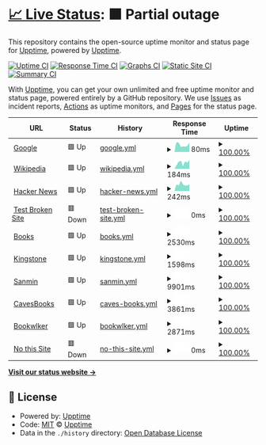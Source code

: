 # [📈 Live Status](https://demo.upptime.js.org): <!--live status--> **🟧 Partial outage**

This repository contains the open-source uptime monitor and status page for [Upptime](https://upptime.js.org), powered by [Upptime](https://github.com/upptime/upptime).

[![Uptime CI](https://github.com/upptime/upptime/workflows/Uptime%20CI/badge.svg)](https://github.com/upptime/upptime/actions?query=workflow%3A%22Uptime+CI%22)
[![Response Time CI](https://github.com/upptime/upptime/workflows/Response%20Time%20CI/badge.svg)](https://github.com/upptime/upptime/actions?query=workflow%3A%22Response+Time+CI%22)
[![Graphs CI](https://github.com/upptime/upptime/workflows/Graphs%20CI/badge.svg)](https://github.com/upptime/upptime/actions?query=workflow%3A%22Graphs+CI%22)
[![Static Site CI](https://github.com/upptime/upptime/workflows/Static%20Site%20CI/badge.svg)](https://github.com/upptime/upptime/actions?query=workflow%3A%22Static+Site+CI%22)
[![Summary CI](https://github.com/upptime/upptime/workflows/Summary%20CI/badge.svg)](https://github.com/upptime/upptime/actions?query=workflow%3A%22Summary+CI%22)

With [Upptime](https://upptime.js.org), you can get your own unlimited and free uptime monitor and status page, powered entirely by a GitHub repository. We use [Issues](https://github.com/upptime/upptime/issues) as incident reports, [Actions](https://github.com/upptime/upptime/actions) as uptime monitors, and [Pages](https://demo.upptime.js.org) for the status page.

<!--start: status pages-->
<!-- This summary is generated by Upptime (https://github.com/upptime/upptime) -->
<!-- Do not edit this manually, your changes will be overwritten -->
<!-- prettier-ignore -->
| URL | Status | History | Response Time | Uptime |
| --- | ------ | ------- | ------------- | ------ |
| <img alt="" src="https://favicons.githubusercontent.com/www.google.com" height="13"> [Google](https://www.google.com) | 🟩 Up | [google.yml](https://github.com/salomelai/Upptime/commits/HEAD/history/google.yml) | <details><summary><img alt="Response time graph" src="./graphs/google/response-time-week.png" height="20"> 80ms</summary><br><a href="https://demo.upptime.js.org/history/google"><img alt="Response time 75" src="https://img.shields.io/endpoint?url=https%3A%2F%2Fraw.githubusercontent.com%2Fsalomelai%2FUpptime%2FHEAD%2Fapi%2Fgoogle%2Fresponse-time.json"></a><br><a href="https://demo.upptime.js.org/history/google"><img alt="24-hour response time 69" src="https://img.shields.io/endpoint?url=https%3A%2F%2Fraw.githubusercontent.com%2Fsalomelai%2FUpptime%2FHEAD%2Fapi%2Fgoogle%2Fresponse-time-day.json"></a><br><a href="https://demo.upptime.js.org/history/google"><img alt="7-day response time 80" src="https://img.shields.io/endpoint?url=https%3A%2F%2Fraw.githubusercontent.com%2Fsalomelai%2FUpptime%2FHEAD%2Fapi%2Fgoogle%2Fresponse-time-week.json"></a><br><a href="https://demo.upptime.js.org/history/google"><img alt="30-day response time 75" src="https://img.shields.io/endpoint?url=https%3A%2F%2Fraw.githubusercontent.com%2Fsalomelai%2FUpptime%2FHEAD%2Fapi%2Fgoogle%2Fresponse-time-month.json"></a><br><a href="https://demo.upptime.js.org/history/google"><img alt="1-year response time 75" src="https://img.shields.io/endpoint?url=https%3A%2F%2Fraw.githubusercontent.com%2Fsalomelai%2FUpptime%2FHEAD%2Fapi%2Fgoogle%2Fresponse-time-year.json"></a></details> | <details><summary><a href="https://demo.upptime.js.org/history/google">100.00%</a></summary><a href="https://demo.upptime.js.org/history/google"><img alt="All-time uptime 100.00%" src="https://img.shields.io/endpoint?url=https%3A%2F%2Fraw.githubusercontent.com%2Fsalomelai%2FUpptime%2FHEAD%2Fapi%2Fgoogle%2Fuptime.json"></a><br><a href="https://demo.upptime.js.org/history/google"><img alt="24-hour uptime 100.00%" src="https://img.shields.io/endpoint?url=https%3A%2F%2Fraw.githubusercontent.com%2Fsalomelai%2FUpptime%2FHEAD%2Fapi%2Fgoogle%2Fuptime-day.json"></a><br><a href="https://demo.upptime.js.org/history/google"><img alt="7-day uptime 100.00%" src="https://img.shields.io/endpoint?url=https%3A%2F%2Fraw.githubusercontent.com%2Fsalomelai%2FUpptime%2FHEAD%2Fapi%2Fgoogle%2Fuptime-week.json"></a><br><a href="https://demo.upptime.js.org/history/google"><img alt="30-day uptime 100.00%" src="https://img.shields.io/endpoint?url=https%3A%2F%2Fraw.githubusercontent.com%2Fsalomelai%2FUpptime%2FHEAD%2Fapi%2Fgoogle%2Fuptime-month.json"></a><br><a href="https://demo.upptime.js.org/history/google"><img alt="1-year uptime 100.00%" src="https://img.shields.io/endpoint?url=https%3A%2F%2Fraw.githubusercontent.com%2Fsalomelai%2FUpptime%2FHEAD%2Fapi%2Fgoogle%2Fuptime-year.json"></a></details>
| <img alt="" src="https://favicons.githubusercontent.com/en.wikipedia.org" height="13"> [Wikipedia](https://en.wikipedia.org) | 🟩 Up | [wikipedia.yml](https://github.com/salomelai/Upptime/commits/HEAD/history/wikipedia.yml) | <details><summary><img alt="Response time graph" src="./graphs/wikipedia/response-time-week.png" height="20"> 184ms</summary><br><a href="https://demo.upptime.js.org/history/wikipedia"><img alt="Response time 206" src="https://img.shields.io/endpoint?url=https%3A%2F%2Fraw.githubusercontent.com%2Fsalomelai%2FUpptime%2FHEAD%2Fapi%2Fwikipedia%2Fresponse-time.json"></a><br><a href="https://demo.upptime.js.org/history/wikipedia"><img alt="24-hour response time 260" src="https://img.shields.io/endpoint?url=https%3A%2F%2Fraw.githubusercontent.com%2Fsalomelai%2FUpptime%2FHEAD%2Fapi%2Fwikipedia%2Fresponse-time-day.json"></a><br><a href="https://demo.upptime.js.org/history/wikipedia"><img alt="7-day response time 184" src="https://img.shields.io/endpoint?url=https%3A%2F%2Fraw.githubusercontent.com%2Fsalomelai%2FUpptime%2FHEAD%2Fapi%2Fwikipedia%2Fresponse-time-week.json"></a><br><a href="https://demo.upptime.js.org/history/wikipedia"><img alt="30-day response time 206" src="https://img.shields.io/endpoint?url=https%3A%2F%2Fraw.githubusercontent.com%2Fsalomelai%2FUpptime%2FHEAD%2Fapi%2Fwikipedia%2Fresponse-time-month.json"></a><br><a href="https://demo.upptime.js.org/history/wikipedia"><img alt="1-year response time 206" src="https://img.shields.io/endpoint?url=https%3A%2F%2Fraw.githubusercontent.com%2Fsalomelai%2FUpptime%2FHEAD%2Fapi%2Fwikipedia%2Fresponse-time-year.json"></a></details> | <details><summary><a href="https://demo.upptime.js.org/history/wikipedia">100.00%</a></summary><a href="https://demo.upptime.js.org/history/wikipedia"><img alt="All-time uptime 100.00%" src="https://img.shields.io/endpoint?url=https%3A%2F%2Fraw.githubusercontent.com%2Fsalomelai%2FUpptime%2FHEAD%2Fapi%2Fwikipedia%2Fuptime.json"></a><br><a href="https://demo.upptime.js.org/history/wikipedia"><img alt="24-hour uptime 100.00%" src="https://img.shields.io/endpoint?url=https%3A%2F%2Fraw.githubusercontent.com%2Fsalomelai%2FUpptime%2FHEAD%2Fapi%2Fwikipedia%2Fuptime-day.json"></a><br><a href="https://demo.upptime.js.org/history/wikipedia"><img alt="7-day uptime 100.00%" src="https://img.shields.io/endpoint?url=https%3A%2F%2Fraw.githubusercontent.com%2Fsalomelai%2FUpptime%2FHEAD%2Fapi%2Fwikipedia%2Fuptime-week.json"></a><br><a href="https://demo.upptime.js.org/history/wikipedia"><img alt="30-day uptime 100.00%" src="https://img.shields.io/endpoint?url=https%3A%2F%2Fraw.githubusercontent.com%2Fsalomelai%2FUpptime%2FHEAD%2Fapi%2Fwikipedia%2Fuptime-month.json"></a><br><a href="https://demo.upptime.js.org/history/wikipedia"><img alt="1-year uptime 100.00%" src="https://img.shields.io/endpoint?url=https%3A%2F%2Fraw.githubusercontent.com%2Fsalomelai%2FUpptime%2FHEAD%2Fapi%2Fwikipedia%2Fuptime-year.json"></a></details>
| <img alt="" src="https://favicons.githubusercontent.com/news.ycombinator.com" height="13"> [Hacker News](https://news.ycombinator.com) | 🟩 Up | [hacker-news.yml](https://github.com/salomelai/Upptime/commits/HEAD/history/hacker-news.yml) | <details><summary><img alt="Response time graph" src="./graphs/hacker-news/response-time-week.png" height="20"> 242ms</summary><br><a href="https://demo.upptime.js.org/history/hacker-news"><img alt="Response time 263" src="https://img.shields.io/endpoint?url=https%3A%2F%2Fraw.githubusercontent.com%2Fsalomelai%2FUpptime%2FHEAD%2Fapi%2Fhacker-news%2Fresponse-time.json"></a><br><a href="https://demo.upptime.js.org/history/hacker-news"><img alt="24-hour response time 352" src="https://img.shields.io/endpoint?url=https%3A%2F%2Fraw.githubusercontent.com%2Fsalomelai%2FUpptime%2FHEAD%2Fapi%2Fhacker-news%2Fresponse-time-day.json"></a><br><a href="https://demo.upptime.js.org/history/hacker-news"><img alt="7-day response time 242" src="https://img.shields.io/endpoint?url=https%3A%2F%2Fraw.githubusercontent.com%2Fsalomelai%2FUpptime%2FHEAD%2Fapi%2Fhacker-news%2Fresponse-time-week.json"></a><br><a href="https://demo.upptime.js.org/history/hacker-news"><img alt="30-day response time 263" src="https://img.shields.io/endpoint?url=https%3A%2F%2Fraw.githubusercontent.com%2Fsalomelai%2FUpptime%2FHEAD%2Fapi%2Fhacker-news%2Fresponse-time-month.json"></a><br><a href="https://demo.upptime.js.org/history/hacker-news"><img alt="1-year response time 263" src="https://img.shields.io/endpoint?url=https%3A%2F%2Fraw.githubusercontent.com%2Fsalomelai%2FUpptime%2FHEAD%2Fapi%2Fhacker-news%2Fresponse-time-year.json"></a></details> | <details><summary><a href="https://demo.upptime.js.org/history/hacker-news">100.00%</a></summary><a href="https://demo.upptime.js.org/history/hacker-news"><img alt="All-time uptime 100.00%" src="https://img.shields.io/endpoint?url=https%3A%2F%2Fraw.githubusercontent.com%2Fsalomelai%2FUpptime%2FHEAD%2Fapi%2Fhacker-news%2Fuptime.json"></a><br><a href="https://demo.upptime.js.org/history/hacker-news"><img alt="24-hour uptime 100.00%" src="https://img.shields.io/endpoint?url=https%3A%2F%2Fraw.githubusercontent.com%2Fsalomelai%2FUpptime%2FHEAD%2Fapi%2Fhacker-news%2Fuptime-day.json"></a><br><a href="https://demo.upptime.js.org/history/hacker-news"><img alt="7-day uptime 100.00%" src="https://img.shields.io/endpoint?url=https%3A%2F%2Fraw.githubusercontent.com%2Fsalomelai%2FUpptime%2FHEAD%2Fapi%2Fhacker-news%2Fuptime-week.json"></a><br><a href="https://demo.upptime.js.org/history/hacker-news"><img alt="30-day uptime 100.00%" src="https://img.shields.io/endpoint?url=https%3A%2F%2Fraw.githubusercontent.com%2Fsalomelai%2FUpptime%2FHEAD%2Fapi%2Fhacker-news%2Fuptime-month.json"></a><br><a href="https://demo.upptime.js.org/history/hacker-news"><img alt="1-year uptime 100.00%" src="https://img.shields.io/endpoint?url=https%3A%2F%2Fraw.githubusercontent.com%2Fsalomelai%2FUpptime%2FHEAD%2Fapi%2Fhacker-news%2Fuptime-year.json"></a></details>
| <img alt="" src="https://favicons.githubusercontent.com/thissitedoesnotexist.koj.co" height="13"> [Test Broken Site](https://thissitedoesnotexist.koj.co) | 🟥 Down | [test-broken-site.yml](https://github.com/salomelai/Upptime/commits/HEAD/history/test-broken-site.yml) | <details><summary><img alt="Response time graph" src="./graphs/test-broken-site/response-time-week.png" height="20"> 0ms</summary><br><a href="https://demo.upptime.js.org/history/test-broken-site"><img alt="Response time 0" src="https://img.shields.io/endpoint?url=https%3A%2F%2Fraw.githubusercontent.com%2Fsalomelai%2FUpptime%2FHEAD%2Fapi%2Ftest-broken-site%2Fresponse-time.json"></a><br><a href="https://demo.upptime.js.org/history/test-broken-site"><img alt="24-hour response time 0" src="https://img.shields.io/endpoint?url=https%3A%2F%2Fraw.githubusercontent.com%2Fsalomelai%2FUpptime%2FHEAD%2Fapi%2Ftest-broken-site%2Fresponse-time-day.json"></a><br><a href="https://demo.upptime.js.org/history/test-broken-site"><img alt="7-day response time 0" src="https://img.shields.io/endpoint?url=https%3A%2F%2Fraw.githubusercontent.com%2Fsalomelai%2FUpptime%2FHEAD%2Fapi%2Ftest-broken-site%2Fresponse-time-week.json"></a><br><a href="https://demo.upptime.js.org/history/test-broken-site"><img alt="30-day response time 0" src="https://img.shields.io/endpoint?url=https%3A%2F%2Fraw.githubusercontent.com%2Fsalomelai%2FUpptime%2FHEAD%2Fapi%2Ftest-broken-site%2Fresponse-time-month.json"></a><br><a href="https://demo.upptime.js.org/history/test-broken-site"><img alt="1-year response time 0" src="https://img.shields.io/endpoint?url=https%3A%2F%2Fraw.githubusercontent.com%2Fsalomelai%2FUpptime%2FHEAD%2Fapi%2Ftest-broken-site%2Fresponse-time-year.json"></a></details> | <details><summary><a href="https://demo.upptime.js.org/history/test-broken-site">100.00%</a></summary><a href="https://demo.upptime.js.org/history/test-broken-site"><img alt="All-time uptime 100.00%" src="https://img.shields.io/endpoint?url=https%3A%2F%2Fraw.githubusercontent.com%2Fsalomelai%2FUpptime%2FHEAD%2Fapi%2Ftest-broken-site%2Fuptime.json"></a><br><a href="https://demo.upptime.js.org/history/test-broken-site"><img alt="24-hour uptime 100.00%" src="https://img.shields.io/endpoint?url=https%3A%2F%2Fraw.githubusercontent.com%2Fsalomelai%2FUpptime%2FHEAD%2Fapi%2Ftest-broken-site%2Fuptime-day.json"></a><br><a href="https://demo.upptime.js.org/history/test-broken-site"><img alt="7-day uptime 100.00%" src="https://img.shields.io/endpoint?url=https%3A%2F%2Fraw.githubusercontent.com%2Fsalomelai%2FUpptime%2FHEAD%2Fapi%2Ftest-broken-site%2Fuptime-week.json"></a><br><a href="https://demo.upptime.js.org/history/test-broken-site"><img alt="30-day uptime 100.00%" src="https://img.shields.io/endpoint?url=https%3A%2F%2Fraw.githubusercontent.com%2Fsalomelai%2FUpptime%2FHEAD%2Fapi%2Ftest-broken-site%2Fuptime-month.json"></a><br><a href="https://demo.upptime.js.org/history/test-broken-site"><img alt="1-year uptime 100.00%" src="https://img.shields.io/endpoint?url=https%3A%2F%2Fraw.githubusercontent.com%2Fsalomelai%2FUpptime%2FHEAD%2Fapi%2Ftest-broken-site%2Fuptime-year.json"></a></details>
| <img alt="" src="https://favicons.githubusercontent.com/www.books.com.tw" height="13"> [Books](https://www.books.com.tw/) | 🟩 Up | [books.yml](https://github.com/salomelai/Upptime/commits/HEAD/history/books.yml) | <details><summary><img alt="Response time graph" src="./graphs/books/response-time-week.png" height="20"> 2530ms</summary><br><a href="https://demo.upptime.js.org/history/books"><img alt="Response time 2878" src="https://img.shields.io/endpoint?url=https%3A%2F%2Fraw.githubusercontent.com%2Fsalomelai%2FUpptime%2FHEAD%2Fapi%2Fbooks%2Fresponse-time.json"></a><br><a href="https://demo.upptime.js.org/history/books"><img alt="24-hour response time 2528" src="https://img.shields.io/endpoint?url=https%3A%2F%2Fraw.githubusercontent.com%2Fsalomelai%2FUpptime%2FHEAD%2Fapi%2Fbooks%2Fresponse-time-day.json"></a><br><a href="https://demo.upptime.js.org/history/books"><img alt="7-day response time 2530" src="https://img.shields.io/endpoint?url=https%3A%2F%2Fraw.githubusercontent.com%2Fsalomelai%2FUpptime%2FHEAD%2Fapi%2Fbooks%2Fresponse-time-week.json"></a><br><a href="https://demo.upptime.js.org/history/books"><img alt="30-day response time 2878" src="https://img.shields.io/endpoint?url=https%3A%2F%2Fraw.githubusercontent.com%2Fsalomelai%2FUpptime%2FHEAD%2Fapi%2Fbooks%2Fresponse-time-month.json"></a><br><a href="https://demo.upptime.js.org/history/books"><img alt="1-year response time 2878" src="https://img.shields.io/endpoint?url=https%3A%2F%2Fraw.githubusercontent.com%2Fsalomelai%2FUpptime%2FHEAD%2Fapi%2Fbooks%2Fresponse-time-year.json"></a></details> | <details><summary><a href="https://demo.upptime.js.org/history/books">100.00%</a></summary><a href="https://demo.upptime.js.org/history/books"><img alt="All-time uptime 100.00%" src="https://img.shields.io/endpoint?url=https%3A%2F%2Fraw.githubusercontent.com%2Fsalomelai%2FUpptime%2FHEAD%2Fapi%2Fbooks%2Fuptime.json"></a><br><a href="https://demo.upptime.js.org/history/books"><img alt="24-hour uptime 100.00%" src="https://img.shields.io/endpoint?url=https%3A%2F%2Fraw.githubusercontent.com%2Fsalomelai%2FUpptime%2FHEAD%2Fapi%2Fbooks%2Fuptime-day.json"></a><br><a href="https://demo.upptime.js.org/history/books"><img alt="7-day uptime 100.00%" src="https://img.shields.io/endpoint?url=https%3A%2F%2Fraw.githubusercontent.com%2Fsalomelai%2FUpptime%2FHEAD%2Fapi%2Fbooks%2Fuptime-week.json"></a><br><a href="https://demo.upptime.js.org/history/books"><img alt="30-day uptime 100.00%" src="https://img.shields.io/endpoint?url=https%3A%2F%2Fraw.githubusercontent.com%2Fsalomelai%2FUpptime%2FHEAD%2Fapi%2Fbooks%2Fuptime-month.json"></a><br><a href="https://demo.upptime.js.org/history/books"><img alt="1-year uptime 100.00%" src="https://img.shields.io/endpoint?url=https%3A%2F%2Fraw.githubusercontent.com%2Fsalomelai%2FUpptime%2FHEAD%2Fapi%2Fbooks%2Fuptime-year.json"></a></details>
| <img alt="" src="https://favicons.githubusercontent.com/www.kingstone.com.tw" height="13"> [Kingstone](https://www.kingstone.com.tw/) | 🟩 Up | [kingstone.yml](https://github.com/salomelai/Upptime/commits/HEAD/history/kingstone.yml) | <details><summary><img alt="Response time graph" src="./graphs/kingstone/response-time-week.png" height="20"> 1598ms</summary><br><a href="https://demo.upptime.js.org/history/kingstone"><img alt="Response time 1629" src="https://img.shields.io/endpoint?url=https%3A%2F%2Fraw.githubusercontent.com%2Fsalomelai%2FUpptime%2FHEAD%2Fapi%2Fkingstone%2Fresponse-time.json"></a><br><a href="https://demo.upptime.js.org/history/kingstone"><img alt="24-hour response time 1691" src="https://img.shields.io/endpoint?url=https%3A%2F%2Fraw.githubusercontent.com%2Fsalomelai%2FUpptime%2FHEAD%2Fapi%2Fkingstone%2Fresponse-time-day.json"></a><br><a href="https://demo.upptime.js.org/history/kingstone"><img alt="7-day response time 1598" src="https://img.shields.io/endpoint?url=https%3A%2F%2Fraw.githubusercontent.com%2Fsalomelai%2FUpptime%2FHEAD%2Fapi%2Fkingstone%2Fresponse-time-week.json"></a><br><a href="https://demo.upptime.js.org/history/kingstone"><img alt="30-day response time 1629" src="https://img.shields.io/endpoint?url=https%3A%2F%2Fraw.githubusercontent.com%2Fsalomelai%2FUpptime%2FHEAD%2Fapi%2Fkingstone%2Fresponse-time-month.json"></a><br><a href="https://demo.upptime.js.org/history/kingstone"><img alt="1-year response time 1629" src="https://img.shields.io/endpoint?url=https%3A%2F%2Fraw.githubusercontent.com%2Fsalomelai%2FUpptime%2FHEAD%2Fapi%2Fkingstone%2Fresponse-time-year.json"></a></details> | <details><summary><a href="https://demo.upptime.js.org/history/kingstone">100.00%</a></summary><a href="https://demo.upptime.js.org/history/kingstone"><img alt="All-time uptime 100.00%" src="https://img.shields.io/endpoint?url=https%3A%2F%2Fraw.githubusercontent.com%2Fsalomelai%2FUpptime%2FHEAD%2Fapi%2Fkingstone%2Fuptime.json"></a><br><a href="https://demo.upptime.js.org/history/kingstone"><img alt="24-hour uptime 100.00%" src="https://img.shields.io/endpoint?url=https%3A%2F%2Fraw.githubusercontent.com%2Fsalomelai%2FUpptime%2FHEAD%2Fapi%2Fkingstone%2Fuptime-day.json"></a><br><a href="https://demo.upptime.js.org/history/kingstone"><img alt="7-day uptime 100.00%" src="https://img.shields.io/endpoint?url=https%3A%2F%2Fraw.githubusercontent.com%2Fsalomelai%2FUpptime%2FHEAD%2Fapi%2Fkingstone%2Fuptime-week.json"></a><br><a href="https://demo.upptime.js.org/history/kingstone"><img alt="30-day uptime 100.00%" src="https://img.shields.io/endpoint?url=https%3A%2F%2Fraw.githubusercontent.com%2Fsalomelai%2FUpptime%2FHEAD%2Fapi%2Fkingstone%2Fuptime-month.json"></a><br><a href="https://demo.upptime.js.org/history/kingstone"><img alt="1-year uptime 100.00%" src="https://img.shields.io/endpoint?url=https%3A%2F%2Fraw.githubusercontent.com%2Fsalomelai%2FUpptime%2FHEAD%2Fapi%2Fkingstone%2Fuptime-year.json"></a></details>
| <img alt="" src="https://favicons.githubusercontent.com/www.sanmin.com.tw" height="13"> [Sanmin](https://www.sanmin.com.tw/) | 🟩 Up | [sanmin.yml](https://github.com/salomelai/Upptime/commits/HEAD/history/sanmin.yml) | <details><summary><img alt="Response time graph" src="./graphs/sanmin/response-time-week.png" height="20"> 9901ms</summary><br><a href="https://demo.upptime.js.org/history/sanmin"><img alt="Response time 10827" src="https://img.shields.io/endpoint?url=https%3A%2F%2Fraw.githubusercontent.com%2Fsalomelai%2FUpptime%2FHEAD%2Fapi%2Fsanmin%2Fresponse-time.json"></a><br><a href="https://demo.upptime.js.org/history/sanmin"><img alt="24-hour response time 7652" src="https://img.shields.io/endpoint?url=https%3A%2F%2Fraw.githubusercontent.com%2Fsalomelai%2FUpptime%2FHEAD%2Fapi%2Fsanmin%2Fresponse-time-day.json"></a><br><a href="https://demo.upptime.js.org/history/sanmin"><img alt="7-day response time 9901" src="https://img.shields.io/endpoint?url=https%3A%2F%2Fraw.githubusercontent.com%2Fsalomelai%2FUpptime%2FHEAD%2Fapi%2Fsanmin%2Fresponse-time-week.json"></a><br><a href="https://demo.upptime.js.org/history/sanmin"><img alt="30-day response time 10827" src="https://img.shields.io/endpoint?url=https%3A%2F%2Fraw.githubusercontent.com%2Fsalomelai%2FUpptime%2FHEAD%2Fapi%2Fsanmin%2Fresponse-time-month.json"></a><br><a href="https://demo.upptime.js.org/history/sanmin"><img alt="1-year response time 10827" src="https://img.shields.io/endpoint?url=https%3A%2F%2Fraw.githubusercontent.com%2Fsalomelai%2FUpptime%2FHEAD%2Fapi%2Fsanmin%2Fresponse-time-year.json"></a></details> | <details><summary><a href="https://demo.upptime.js.org/history/sanmin">100.00%</a></summary><a href="https://demo.upptime.js.org/history/sanmin"><img alt="All-time uptime 100.00%" src="https://img.shields.io/endpoint?url=https%3A%2F%2Fraw.githubusercontent.com%2Fsalomelai%2FUpptime%2FHEAD%2Fapi%2Fsanmin%2Fuptime.json"></a><br><a href="https://demo.upptime.js.org/history/sanmin"><img alt="24-hour uptime 100.00%" src="https://img.shields.io/endpoint?url=https%3A%2F%2Fraw.githubusercontent.com%2Fsalomelai%2FUpptime%2FHEAD%2Fapi%2Fsanmin%2Fuptime-day.json"></a><br><a href="https://demo.upptime.js.org/history/sanmin"><img alt="7-day uptime 100.00%" src="https://img.shields.io/endpoint?url=https%3A%2F%2Fraw.githubusercontent.com%2Fsalomelai%2FUpptime%2FHEAD%2Fapi%2Fsanmin%2Fuptime-week.json"></a><br><a href="https://demo.upptime.js.org/history/sanmin"><img alt="30-day uptime 100.00%" src="https://img.shields.io/endpoint?url=https%3A%2F%2Fraw.githubusercontent.com%2Fsalomelai%2FUpptime%2FHEAD%2Fapi%2Fsanmin%2Fuptime-month.json"></a><br><a href="https://demo.upptime.js.org/history/sanmin"><img alt="1-year uptime 100.00%" src="https://img.shields.io/endpoint?url=https%3A%2F%2Fraw.githubusercontent.com%2Fsalomelai%2FUpptime%2FHEAD%2Fapi%2Fsanmin%2Fuptime-year.json"></a></details>
| <img alt="" src="https://favicons.githubusercontent.com/www.cavesbooks.com.tw" height="13"> [CavesBooks](https://www.cavesbooks.com.tw/EC/) | 🟩 Up | [caves-books.yml](https://github.com/salomelai/Upptime/commits/HEAD/history/caves-books.yml) | <details><summary><img alt="Response time graph" src="./graphs/caves-books/response-time-week.png" height="20"> 3861ms</summary><br><a href="https://demo.upptime.js.org/history/caves-books"><img alt="Response time 3980" src="https://img.shields.io/endpoint?url=https%3A%2F%2Fraw.githubusercontent.com%2Fsalomelai%2FUpptime%2FHEAD%2Fapi%2Fcaves-books%2Fresponse-time.json"></a><br><a href="https://demo.upptime.js.org/history/caves-books"><img alt="24-hour response time 4344" src="https://img.shields.io/endpoint?url=https%3A%2F%2Fraw.githubusercontent.com%2Fsalomelai%2FUpptime%2FHEAD%2Fapi%2Fcaves-books%2Fresponse-time-day.json"></a><br><a href="https://demo.upptime.js.org/history/caves-books"><img alt="7-day response time 3861" src="https://img.shields.io/endpoint?url=https%3A%2F%2Fraw.githubusercontent.com%2Fsalomelai%2FUpptime%2FHEAD%2Fapi%2Fcaves-books%2Fresponse-time-week.json"></a><br><a href="https://demo.upptime.js.org/history/caves-books"><img alt="30-day response time 3980" src="https://img.shields.io/endpoint?url=https%3A%2F%2Fraw.githubusercontent.com%2Fsalomelai%2FUpptime%2FHEAD%2Fapi%2Fcaves-books%2Fresponse-time-month.json"></a><br><a href="https://demo.upptime.js.org/history/caves-books"><img alt="1-year response time 3980" src="https://img.shields.io/endpoint?url=https%3A%2F%2Fraw.githubusercontent.com%2Fsalomelai%2FUpptime%2FHEAD%2Fapi%2Fcaves-books%2Fresponse-time-year.json"></a></details> | <details><summary><a href="https://demo.upptime.js.org/history/caves-books">100.00%</a></summary><a href="https://demo.upptime.js.org/history/caves-books"><img alt="All-time uptime 100.00%" src="https://img.shields.io/endpoint?url=https%3A%2F%2Fraw.githubusercontent.com%2Fsalomelai%2FUpptime%2FHEAD%2Fapi%2Fcaves-books%2Fuptime.json"></a><br><a href="https://demo.upptime.js.org/history/caves-books"><img alt="24-hour uptime 100.00%" src="https://img.shields.io/endpoint?url=https%3A%2F%2Fraw.githubusercontent.com%2Fsalomelai%2FUpptime%2FHEAD%2Fapi%2Fcaves-books%2Fuptime-day.json"></a><br><a href="https://demo.upptime.js.org/history/caves-books"><img alt="7-day uptime 100.00%" src="https://img.shields.io/endpoint?url=https%3A%2F%2Fraw.githubusercontent.com%2Fsalomelai%2FUpptime%2FHEAD%2Fapi%2Fcaves-books%2Fuptime-week.json"></a><br><a href="https://demo.upptime.js.org/history/caves-books"><img alt="30-day uptime 100.00%" src="https://img.shields.io/endpoint?url=https%3A%2F%2Fraw.githubusercontent.com%2Fsalomelai%2FUpptime%2FHEAD%2Fapi%2Fcaves-books%2Fuptime-month.json"></a><br><a href="https://demo.upptime.js.org/history/caves-books"><img alt="1-year uptime 100.00%" src="https://img.shields.io/endpoint?url=https%3A%2F%2Fraw.githubusercontent.com%2Fsalomelai%2FUpptime%2FHEAD%2Fapi%2Fcaves-books%2Fuptime-year.json"></a></details>
| <img alt="" src="https://favicons.githubusercontent.com/www.bookwalker.com.tw" height="13"> [Bookwlker](https://www.bookwalker.com.tw/) | 🟩 Up | [bookwlker.yml](https://github.com/salomelai/Upptime/commits/HEAD/history/bookwlker.yml) | <details><summary><img alt="Response time graph" src="./graphs/bookwlker/response-time-week.png" height="20"> 2871ms</summary><br><a href="https://demo.upptime.js.org/history/bookwlker"><img alt="Response time 2725" src="https://img.shields.io/endpoint?url=https%3A%2F%2Fraw.githubusercontent.com%2Fsalomelai%2FUpptime%2FHEAD%2Fapi%2Fbookwlker%2Fresponse-time.json"></a><br><a href="https://demo.upptime.js.org/history/bookwlker"><img alt="24-hour response time 2973" src="https://img.shields.io/endpoint?url=https%3A%2F%2Fraw.githubusercontent.com%2Fsalomelai%2FUpptime%2FHEAD%2Fapi%2Fbookwlker%2Fresponse-time-day.json"></a><br><a href="https://demo.upptime.js.org/history/bookwlker"><img alt="7-day response time 2871" src="https://img.shields.io/endpoint?url=https%3A%2F%2Fraw.githubusercontent.com%2Fsalomelai%2FUpptime%2FHEAD%2Fapi%2Fbookwlker%2Fresponse-time-week.json"></a><br><a href="https://demo.upptime.js.org/history/bookwlker"><img alt="30-day response time 2725" src="https://img.shields.io/endpoint?url=https%3A%2F%2Fraw.githubusercontent.com%2Fsalomelai%2FUpptime%2FHEAD%2Fapi%2Fbookwlker%2Fresponse-time-month.json"></a><br><a href="https://demo.upptime.js.org/history/bookwlker"><img alt="1-year response time 2725" src="https://img.shields.io/endpoint?url=https%3A%2F%2Fraw.githubusercontent.com%2Fsalomelai%2FUpptime%2FHEAD%2Fapi%2Fbookwlker%2Fresponse-time-year.json"></a></details> | <details><summary><a href="https://demo.upptime.js.org/history/bookwlker">100.00%</a></summary><a href="https://demo.upptime.js.org/history/bookwlker"><img alt="All-time uptime 100.00%" src="https://img.shields.io/endpoint?url=https%3A%2F%2Fraw.githubusercontent.com%2Fsalomelai%2FUpptime%2FHEAD%2Fapi%2Fbookwlker%2Fuptime.json"></a><br><a href="https://demo.upptime.js.org/history/bookwlker"><img alt="24-hour uptime 100.00%" src="https://img.shields.io/endpoint?url=https%3A%2F%2Fraw.githubusercontent.com%2Fsalomelai%2FUpptime%2FHEAD%2Fapi%2Fbookwlker%2Fuptime-day.json"></a><br><a href="https://demo.upptime.js.org/history/bookwlker"><img alt="7-day uptime 100.00%" src="https://img.shields.io/endpoint?url=https%3A%2F%2Fraw.githubusercontent.com%2Fsalomelai%2FUpptime%2FHEAD%2Fapi%2Fbookwlker%2Fuptime-week.json"></a><br><a href="https://demo.upptime.js.org/history/bookwlker"><img alt="30-day uptime 100.00%" src="https://img.shields.io/endpoint?url=https%3A%2F%2Fraw.githubusercontent.com%2Fsalomelai%2FUpptime%2FHEAD%2Fapi%2Fbookwlker%2Fuptime-month.json"></a><br><a href="https://demo.upptime.js.org/history/bookwlker"><img alt="1-year uptime 100.00%" src="https://img.shields.io/endpoint?url=https%3A%2F%2Fraw.githubusercontent.com%2Fsalomelai%2FUpptime%2FHEAD%2Fapi%2Fbookwlker%2Fuptime-year.json"></a></details>
| <img alt="" src="https://favicons.githubusercontent.com/www.bookwaker.com.tw" height="13"> [No this Site](https://www.bookwaker.com.tw/) | 🟥 Down | [no-this-site.yml](https://github.com/salomelai/Upptime/commits/HEAD/history/no-this-site.yml) | <details><summary><img alt="Response time graph" src="./graphs/no-this-site/response-time-week.png" height="20"> 0ms</summary><br><a href="https://demo.upptime.js.org/history/no-this-site"><img alt="Response time 0" src="https://img.shields.io/endpoint?url=https%3A%2F%2Fraw.githubusercontent.com%2Fsalomelai%2FUpptime%2FHEAD%2Fapi%2Fno-this-site%2Fresponse-time.json"></a><br><a href="https://demo.upptime.js.org/history/no-this-site"><img alt="24-hour response time 0" src="https://img.shields.io/endpoint?url=https%3A%2F%2Fraw.githubusercontent.com%2Fsalomelai%2FUpptime%2FHEAD%2Fapi%2Fno-this-site%2Fresponse-time-day.json"></a><br><a href="https://demo.upptime.js.org/history/no-this-site"><img alt="7-day response time 0" src="https://img.shields.io/endpoint?url=https%3A%2F%2Fraw.githubusercontent.com%2Fsalomelai%2FUpptime%2FHEAD%2Fapi%2Fno-this-site%2Fresponse-time-week.json"></a><br><a href="https://demo.upptime.js.org/history/no-this-site"><img alt="30-day response time 0" src="https://img.shields.io/endpoint?url=https%3A%2F%2Fraw.githubusercontent.com%2Fsalomelai%2FUpptime%2FHEAD%2Fapi%2Fno-this-site%2Fresponse-time-month.json"></a><br><a href="https://demo.upptime.js.org/history/no-this-site"><img alt="1-year response time 0" src="https://img.shields.io/endpoint?url=https%3A%2F%2Fraw.githubusercontent.com%2Fsalomelai%2FUpptime%2FHEAD%2Fapi%2Fno-this-site%2Fresponse-time-year.json"></a></details> | <details><summary><a href="https://demo.upptime.js.org/history/no-this-site">100.00%</a></summary><a href="https://demo.upptime.js.org/history/no-this-site"><img alt="All-time uptime 100.00%" src="https://img.shields.io/endpoint?url=https%3A%2F%2Fraw.githubusercontent.com%2Fsalomelai%2FUpptime%2FHEAD%2Fapi%2Fno-this-site%2Fuptime.json"></a><br><a href="https://demo.upptime.js.org/history/no-this-site"><img alt="24-hour uptime 100.00%" src="https://img.shields.io/endpoint?url=https%3A%2F%2Fraw.githubusercontent.com%2Fsalomelai%2FUpptime%2FHEAD%2Fapi%2Fno-this-site%2Fuptime-day.json"></a><br><a href="https://demo.upptime.js.org/history/no-this-site"><img alt="7-day uptime 100.00%" src="https://img.shields.io/endpoint?url=https%3A%2F%2Fraw.githubusercontent.com%2Fsalomelai%2FUpptime%2FHEAD%2Fapi%2Fno-this-site%2Fuptime-week.json"></a><br><a href="https://demo.upptime.js.org/history/no-this-site"><img alt="30-day uptime 100.00%" src="https://img.shields.io/endpoint?url=https%3A%2F%2Fraw.githubusercontent.com%2Fsalomelai%2FUpptime%2FHEAD%2Fapi%2Fno-this-site%2Fuptime-month.json"></a><br><a href="https://demo.upptime.js.org/history/no-this-site"><img alt="1-year uptime 100.00%" src="https://img.shields.io/endpoint?url=https%3A%2F%2Fraw.githubusercontent.com%2Fsalomelai%2FUpptime%2FHEAD%2Fapi%2Fno-this-site%2Fuptime-year.json"></a></details>

<!--end: status pages-->

[**Visit our status website →**](https://demo.upptime.js.org)

## 📄 License

- Powered by: [Upptime](https://github.com/upptime/upptime)
- Code: [MIT](./LICENSE) © [Upptime](https://upptime.js.org)
- Data in the `./history` directory: [Open Database License](https://opendatacommons.org/licenses/odbl/1-0/)

